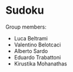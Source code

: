 # Sudoku

Group members:
- Luca Beltrami
- Valentino Belotcaci
- Alberto Sardo
- Eduardo Trabattoni
- Kirustika Mohanathas

